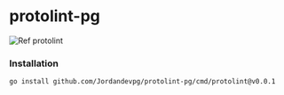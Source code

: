 # protolint-pg
![Ref protolint](https://github.com/yoheimuta/protolint)


### Installation
```bash
go install github.com/Jordandevpg/protolint-pg/cmd/protolint@v0.0.1
```
